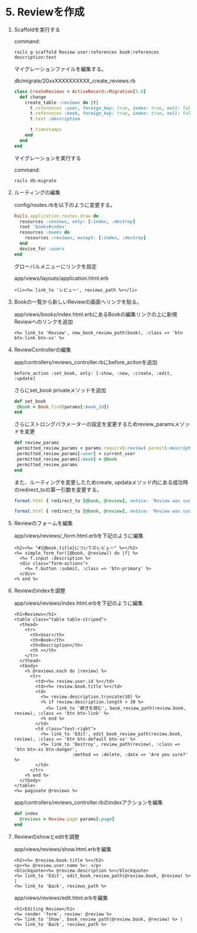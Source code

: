 # 5. Reviewを作成
1. Scaffoldを実行する

    command:
    ```
    rails g scaffold Review user:references book:references description:text
    ```

    マイグレーションファイルを編集する。

    db/migrate/20xxXXXXXXXXXX_create_reviews.rb
    ```ruby
    class CreateReviews < ActiveRecord::Migration[5.0]
      def change
        create_table :reviews do |t|
          t.references :user, foreign_key: true, index: true, null: false
          t.references :book, foreign_key: true, index: true, null: false
          t.text :description

          t.timestamps
        end
      end
    end
    ```

    マイグレーションを実行する

    command:
    ```
    rails db:migrate
    ```
2. ルーティングの編集

    config/routes.rbを以下のように変更する。
    ```ruby
    Rails.application.routes.draw do
      resources :reviews, only: [:index, :destroy]
      root 'books#index'
      resources :books do
        resources :reviews, except: [:index, :destroy]
      end
      devise_for :users
    end
    ```

    グローバルメニューにリンクを設定

    app/views/layouts/application.html.erb
    ```
    <li><%= link_to 'レビュー', reviews_path %></li>
    ```
3. Bookの一覧から新しいReviewの画面へリンクを貼る。

   app/views/books/index.html.erbにあるBookの編集リンクの上に新規Reviewへのリンクを追加
   ```erb
   <%= link_to 'Review', new_book_review_path(book), :class => 'btn btn-link btn-xs' %>
   ```

4. ReviewControllerの編集

    app/controllers/reviews_controller.rbにbefore_acitonを追加
    ```erb
    before_action :set_book, only: [:show, :new, :create, :edit, :update]
    ```

    さらにset_book privateメソッドを追加
    ```ruby
    def set_book
     @book = Book.find(params[:book_id])
    end
    ```

    さらにストロングパラメーターの設定を変更するためreview_paramsメソッドを変更
    ```ruby
    def review_params
     permitted_review_params = params.require(:review).permit(:description)
     permitted_review_params[:user] = current_user
     permitted_review_params[:book] = @book
     permitted_review_params
    end
    ```

    また、ルーティングを変更したためcreate, updataメソッド内にある成功時のredirect_toの第一引数を変更する。
    ```ruby
    format.html { redirect_to [@book, @review], notice: 'Review was successfully created.' }
    ```

    ```ruby
    format.html { redirect_to [@book, @review], notice: 'Review was successfully updated.' }
    ```
5. Reviewのフォームを編集

    app/views/reviews/_form.html.erbを下記のように編集
    ```erb
    <h2><%= "#{@book.title}についてのレビュー" %></h2>
    <%= simple_form_for([@book, @review]) do |f| %>
      <%= f.input :description %>
      <div class="form-actions">
        <%= f.button :submit, :class => 'btn-primary' %>
      </div>
    <% end %>
    ```
6. Reviewのindexを調整

    app/views/reviews/index.html.erbを下記のように編集
    ```erb
    <h1>Reviews</h1>
    <table class="table table-striped">
      <thead>
        <tr>
          <th>User</th>
          <th>Book</th>
          <th>Description</th>
          <th ></th>
        </tr>
      </thead>
      <tbody>
        <% @reviews.each do |review| %>
          <tr>
            <td><%= review.user.id %></td>
            <td><%= review.book.title %></td>
            <td>
              <%= review.description.truncate(30) %>
              <% if review.description.length > 30 %>
                <%= link_to '続きを読む', book_review_path(review.book, review), :class => 'btn btn-link' %>
              <% end %>
            </td>
            <td class="text-right">
              <%= link_to 'Edit', edit_book_review_path(review.book, review), :class => 'btn btn-default btn-xs' %>
              <%= link_to 'Destroy', review_path(review), :class => 'btn btn-xs btn-danger',
                          :method => :delete, :data => 'Are you sure?' %>
            </td>
          </tr>
        <% end %>
      </tbody>
    </table>
    <%= paginate @reviews %>
    ```

    app/controllers/reviews_controller.rbのindexアクションを編集
    ```ruby
    def index
      @reviews = Review.page params[:page]
    end
    ```
7. Reviewのshowとeditを調整

    app/views/reviews/show.html.erbを編集
    ```
    <h2><%= @review.book.title %></h2>
    <p><%= @review.user.name %>: </p>
    <blockquote><%= @review.description %></blockquote>
    <%= link_to 'Edit', edit_book_review_path(@review.book, @review) %> |
    <%= link_to 'Back', reviews_path %>
    ```

    app/views/reviews/edit.html.erbを編集
    ```
    <h1>Editing Review</h1>
    <%= render 'form', review: @review %>
    <%= link_to 'Show', book_review_path(@review.book, @review) %> |
    <%= link_to 'Back', reviews_path %>
    ```
